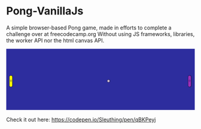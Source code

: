 # Pong-VanillaJs
A simple browser-based Pong game, made in efforts to complete a challenge over at freecodecamp.org
Without using JS frameworks, libraries, the worker API nor the html canvas API.

![alt text](/imgs/demo.PNG)

Check it out here:
https://codepen.io/Sleuthing/pen/qBKPeyj
